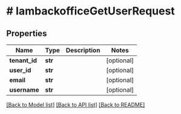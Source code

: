 # # IambackofficeGetUserRequest


## Properties 


Name | Type | Description | Notes
------------ | ------------- | ------------- | -------------
**tenant_id**| **str** |   | [optional]
**user_id**| **str** |   | [optional]
**email**| **str** |   | [optional]
**username**| **str** |   | [optional]


[[Back to Model list]](../../README.md#models) [[Back to API list]](../../README.md#endpoints) [[Back to README]](../../README.md)

